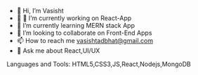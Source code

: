 - 👋 Hi, I’m Vasisht
- 👀 🔭 I’m currently working on React-App
- 🌱 I’m currently learning MERN stack App
- 💞️ I’m looking to collaborate on Front-End Apps 
- 📫 How to reach me vasishtadbhat@gmail.com
- 💬 Ask me about React,UI/UX




Languages and Tools:
HTML5,CSS3,JS,React,Nodejs,MongoDB




<!---
vasibhat/vasibhat is a ✨ special ✨ repository because its `README.md` (this file) appears on your GitHub profile.
You can click the Preview link to take a look at your changes.
--->

